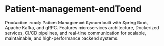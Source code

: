 # Patient-management-endToend
Production-ready Patient Management System built with Spring Boot, Apache Kafka, and gRPC. Features microservices architecture, Dockerized services, CI/CD pipelines, and real-time communication for scalable, maintainable, and high-performance backend systems.
